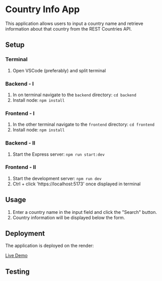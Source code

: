 # Country Info App

This application allows users to input a country name and retrieve information about that country from the REST Countries API.

## Setup

### Terminal

1. Open VSCode (preferably) and split terminal

### Backend - I

1. In on terminal navigate to the `backend` directory: `cd backend`
2. Install node: `npm install`

### Frontend - I

1. In the other terminal navigate to the `frontend` directory: `cd frontend`
2. Install node: `npm install`

### Backend - II

1. Start the Express server: `npm run start:dev`

### Frontend - II

1. Start the development server: `npm run dev`
2. Ctrl + click 'https://localhost:5173' once displayed in terminal

## Usage

1. Enter a country name in the input field and click the "Search" button.
2. Country information will be displayed below the form.

## Deployment

The application is deployed on the render:

[Live Demo](https://fuadbounceproject.onrender.com/)

## Testing
